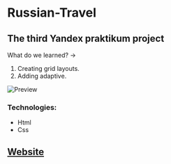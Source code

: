 # Russian-Travel  
## The third Yandex praktikum project  
What do we learned? &rarr; 
1. Creating grid layouts.
2. Adding adaptive.  

![Preview](https://user-images.githubusercontent.com/99011044/200495231-e2f35801-636d-415d-9c5b-04c9f34f4185.jpg)
### Technologies:  
* Html
* Css

## [Website](https://msiameg.github.io/russian-travel/)